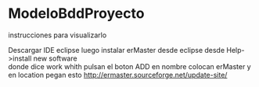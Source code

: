 ModeloBddProyecto
=================

instrucciones para visualizarlo

Descargar IDE eclipse
luego instalar 
erMaster desde eclipse desde 
Help->install new software  
 donde dice work whith pulsan el boton ADD
en nombre colocan erMaster
y en location pegan esto
http://ermaster.sourceforge.net/update-site/

